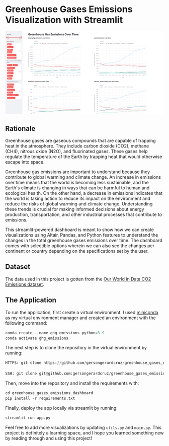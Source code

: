 # Greenhouse Gases Emissions Visualization with Streamlit

![snapshot](dashboard_snapshot.jpg)

## Rationale 

Greenhouse gases are gaseous compounds that are capable of trapping heat in the atmosphere. They include carbon dioxide (CO2), methane (CH4), nitrous oxide (N2O), and fluorinated gases. These gases help regulate the temperature of the Earth by trapping heat that would otherwise escape into space.

Greenhouse gas emissions are important to understand because they contribute to global warming and climate change. An increase in emissions over time means that the world is becoming less sustainable, and the Earth's climate is changing in ways that can be harmful to human and ecological health. On the other hand, a decrease in emissions indicates that the world is taking action to reduce its impact on the environment and reduce the risks of global warming and climate change. Understanding these trends is crucial for making informed decisions about energy production, transportation, and other industrial processes that contribute to emissions.

This streamlit-powered dashboard is meant to show how we can create visualizations using Altair, Pandas, and Python features to understand the changes in the total greenhouse gases emissions over time. The dashboard comes with selectible options wherein we can also see the changes per continent or country depending on the specifications set by the user.  

## Dataset

The data used in this project is gotten from the [Our World in Data CO2 Emissions dataset](https://github.com/owid/co2-data). 

## The Application

To run the application, first create a virtual environment. I used [miniconda](https://docs.conda.io/en/latest/miniconda.html) as my virtual environment manager and created an environment with the following command: 

```python
conda create --name ghg_emissions python=3.9
conda activate ghg_emissions
```

The next step is to clone the repository in the virtual environment by running:

```python
HTTPS: git clone https://github.com/gersongerardcruz/greenhouse_gases_emissions_dashboard.git 

SSH: git clone git@github.com:gersongerardcruz/greenhouse_gases_emissions_dashboard.git
```



Then, move into the repository and install the requirements with:

```python
cd greenhouse_gases_emissions_dashboard
pip install -r requirements.txt
```
Finally, deploy the app locally via streamlit by running:

```python
streamlit run app.py
```

Feel free to add more visualizations by updating `utils.py` and `main.py`. This project is definitely a learning space, and I hope you learned something new by reading through and using this project!


